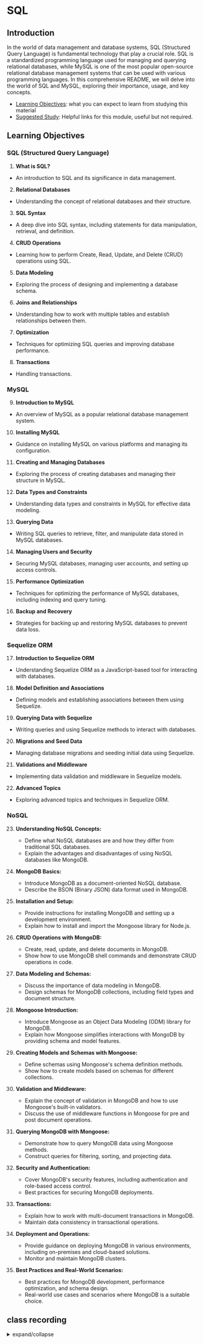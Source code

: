 # SQL

## Introduction

In the world of data management and database systems, SQL (Structured Query Language) is fundamental technology that play a crucial role. SQL is a standardized programming language used for managing and querying relational databases, while MySQL is one of the most popular open-source relational database management systems that can be used with various programming languages. In this comprehensive README, we will delve into the world of SQL and MySQL, exploring their importance, usage, and key concepts.

-   [Learning Objectives](#learning-objectives): what you can expect to learn from
    studying this material
-   [Suggested Study](./suggested-study.md): Helpful links for this module, useful
    but not required.

## Learning Objectives

### SQL (Structured Query Language)

1. **What is SQL?**

-   An introduction to SQL and its significance in data management.

2. **Relational Databases**

-   Understanding the concept of relational databases and their structure.

3. **SQL Syntax**

-   A deep dive into SQL syntax, including statements for data manipulation, retrieval, and definition.

4. **CRUD Operations**

-   Learning how to perform Create, Read, Update, and Delete (CRUD) operations using SQL.

5. **Data Modeling**

-   Exploring the process of designing and implementing a database schema.

6. **Joins and Relationships**

-   Understanding how to work with multiple tables and establish relationships between them.

7. **Optimization**

-   Techniques for optimizing SQL queries and improving database performance.

8. **Transactions**

-   Handling transactions.

### MySQL

9. **Introduction to MySQL**

-   An overview of MySQL as a popular relational database management system.

10. **Installing MySQL**

-   Guidance on installing MySQL on various platforms and managing its configuration.

11. **Creating and Managing Databases**

-   Exploring the process of creating databases and managing their structure in MySQL.

12. **Data Types and Constraints**

-   Understanding data types and constraints in MySQL for effective data modeling.

13. **Querying Data**

-   Writing SQL queries to retrieve, filter, and manipulate data stored in MySQL databases.

14. **Managing Users and Security**

-   Securing MySQL databases, managing user accounts, and setting up access controls.

15. **Performance Optimization**

-   Techniques for optimizing the performance of MySQL databases, including indexing and query tuning.

16. **Backup and Recovery**

-   Strategies for backing up and restoring MySQL databases to prevent data loss.

### Sequelize ORM

17. **Introduction to Sequelize ORM**

-   Understanding Sequelize ORM as a JavaScript-based tool for interacting with databases.

18. **Model Definition and Associations**

-   Defining models and establishing associations between them using Sequelize.

19. **Querying Data with Sequelize**

-   Writing queries and using Sequelize methods to interact with databases.

20. **Migrations and Seed Data**

-   Managing database migrations and seeding initial data using Sequelize.

21. **Validations and Middleware**

-   Implementing data validation and middleware in Sequelize models.

22. **Advanced Topics**

-   Exploring advanced topics and techniques in Sequelize ORM.

### NoSQL

23. **Understanding NoSQL Concepts:**

    -   Define what NoSQL databases are and how they differ from traditional SQL databases.
    -   Explain the advantages and disadvantages of using NoSQL databases like MongoDB.

24. **MongoDB Basics:**

    -   Introduce MongoDB as a document-oriented NoSQL database.
    -   Describe the BSON (Binary JSON) data format used in MongoDB.

25. **Installation and Setup:**

    -   Provide instructions for installing MongoDB and setting up a development environment.
    -   Explain how to install and import the Mongoose library for Node.js.

26. **CRUD Operations with MongoDB:**

    -   Create, read, update, and delete documents in MongoDB.
    -   Show how to use MongoDB shell commands and demonstrate CRUD operations in code.

27. **Data Modeling and Schemas:**

    -   Discuss the importance of data modeling in MongoDB.
    -   Design schemas for MongoDB collections, including field types and document structure.

28. **Mongoose Introduction:**

    -   Introduce Mongoose as an Object Data Modeling (ODM) library for MongoDB.
    -   Explain how Mongoose simplifies interactions with MongoDB by providing schema and model features.

29. **Creating Models and Schemas with Mongoose:**

    -   Define schemas using Mongoose's schema definition methods.
    -   Show how to create models based on schemas for different collections.

30. **Validation and Middleware:**

    -   Explain the concept of validation in MongoDB and how to use Mongoose's built-in validators.
    -   Discuss the use of middleware functions in Mongoose for pre and post document operations.

31. **Querying MongoDB with Mongoose:**

    -   Demonstrate how to query MongoDB data using Mongoose methods.
    -   Construct queries for filtering, sorting, and projecting data.

32. **Security and Authentication:**

    -   Cover MongoDB's security features, including authentication and role-based access control.
    -   Best practices for securing MongoDB deployments.

33. **Transactions:**

    -   Explain how to work with multi-document transactions in MongoDB.
    -   Maintain data consistency in transactional operations.

34. **Deployment and Operations:**

    -   Provide guidance on deploying MongoDB in various environments, including on-premises and cloud-based solutions.
    -   Monitor and maintain MongoDB clusters.

35. **Best Practices and Real-World Scenarios:**

    -   Best practices for MongoDB development, performance optimization, and schema design.
    -   Real-world use cases and scenarios where MongoDB is a suitable choice.

## class recording

<details>
<summary>expand/collapse</summary>
<br>

</details>
